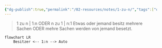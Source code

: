 ```yaml
---
{"dg-publish":true,"permalink":"/02-resources/notes/1-zu-n/","tags":["datenbank/kardinatität"],"noteIcon":"","updated":"2025-03-23T22:14:21.046+01:00"}
---
```


>1 zu n | 1:n ODER n zu 1 | n:1
> Etwas oder jemand besitz mehrere Sachen ODER mehre Sachen werden von jemand besetzt.

```mermaid  
flowchart LR
    Besitzer <-- 1:n --> Auto

```